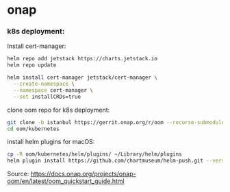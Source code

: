 # onap

### k8s deployment:

Install cert-manager:
```bash
helm repo add jetstack https://charts.jetstack.io
helm repo update

helm install cert-manager jetstack/cert-manager \
  --create-namespace \
  --namespace cert-manager \
  --set installCRDs=true
```

clone oom repo for k8s deployment:
```bash
git clone -b istanbul https://gerrit.onap.org/r/oom --recurse-submodules --depth 1
cd oom/kubernetes
```

install helm plugins for macOS:
```bash
cp -R oom/kubernetes/helm/plugins/ ~/Library/helm/plugins
helm plugin install https://github.com/chartmuseum/helm-push.git --version 0.9.0
```

Source: https://docs.onap.org/projects/onap-oom/en/latest/oom_quickstart_guide.html

